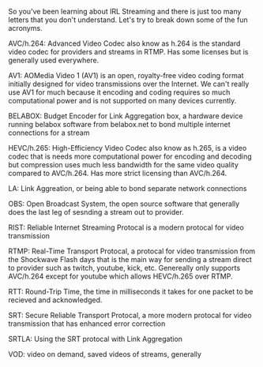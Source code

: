 So you've been learning about IRL Streaming and there is just too many letters that you don't understand.  Let's try to break down some of the fun acronyms.

AVC/h.264: Advanced Video Codec also know as h.264 is the standard video codec for providers and streams in RTMP.  Has some licenses but is generally used everywhere.

AV1: AOMedia Video 1 (AV1) is an open, royalty-free video coding format initially designed for video transmissions over the Internet.  We can't really use AV1 for much because it encoding and coding requires so much computational power and is not supported on many devices currently.

BELABOX: Budget Encoder for Link Aggregation box, a hardware device running belabox software from belabox.net to bond multiple internet connections for a stream

HEVC/h.265: High-Efficiency Video Codec also know as h.265, is a video codec that is needs more computational power for encoding and decoding but compression uses much less bandwidth for the same video quality compared to AVC/h.264.  Has more strict licensing than AVC/h.264.

LA: Link Aggreation, or being able to bond separate network connections

OBS: Open Broadcast System, the open source software that generally does the last leg of sesnding a stream out to provider.

RIST: Reliable Internet Streaming Protocal is a modern protocal for video transmission

RTMP: Real-Time Transport Protocal, a protocal for video transmission from the Shockwave Flash days that is the main way for sending a stream direct to provider such as twitch, youtube, kick, etc.  Genereally only supports AVC/h.264 except for youtube which allows HEVC/h.265 over RTMP.

RTT: Round-Trip Time, the time in milliseconds it takes for one packet to be recieved and acknowledged.

SRT: Secure Reliable Transport Protocal, a more modern protocal for video transmission that has enhanced error correction

SRTLA: Using the SRT protocal with Link Aggregation

VOD: video on demand, saved videos of streams, generally
